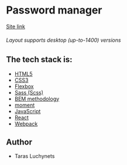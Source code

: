 # **Password manager**

[Site link]()

###### Layout supports desktop (up-to-1400) versions

## The tech stack is:

+ [HTML5](https://en.wikipedia.org/wiki/HTML5)
+ [CSS3](https://en.wikipedia.org/wiki/CSS)
+ [Flexbox](https://en.wikipedia.org/wiki/CSS_Flexible_Box_Layout)
+ [Sass (Scss)](https://sass-lang.com/)
+ [BEM methodology](https://en.bem.info/methodology/)
+ [moment](https://momentjs.com/)
+ [JavaScript](https://uk.wikipedia.org/wiki/JavaScript)
+ [React](https://uk.reactjs.org/)
+ [Webpack](https://webpack.js.org/)

## Author

+ Taras Luchynets